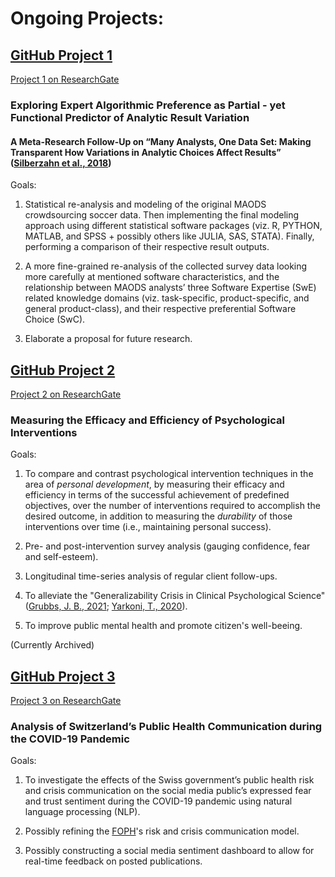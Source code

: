 # **Ongoing Projects:**

## **[GitHub Project 1](https://github.com/KrisB1471/ExpAlgPref.git)**
[Project 1 on ResearchGate](https://www.researchgate.net/project/Exploring-Expert-Algorithmic-Preference-as-Partial-yet-Functional-Predictor-of-Analytic-Result-Variation)

### **Exploring Expert Algorithmic Preference as Partial - yet Functional Predictor of Analytic Result Variation**

#### A Meta-Research Follow-Up on “Many Analysts, One Data Set: Making Transparent How Variations in Analytic Choices Affect Results” ([Silberzahn et al., 2018](https://journals.sagepub.com/doi/10.1177/2515245917747646))

Goals: 

1) Statistical re-analysis and modeling of the original MAODS crowdsourcing soccer data. Then implementing the final modeling approach using different statistical software packages (viz. R, PYTHON, MATLAB, and SPSS + possibly others like JULIA, SAS, STATA). Finally, performing a comparison of their respective result outputs.

2) A more fine-grained re-analysis of the collected survey data looking more carefully at mentioned software characteristics, and the relationship between MAODS analysts’ three Software Expertise (SwE) related knowledge domains (viz. task-specific, product-specific, and general product-class), and their respective preferential Software Choice (SwC).

3) Elaborate a proposal for future research.


## **[GitHub Project 2](https://github.com/KrisB1471/LTF)**
[Project 2 on ResearchGate](https://www.researchgate.net/project/Measuring-the-Efficacy-and-Efficiency-of-Psychological-Interventions)

### **Measuring the Efficacy and Efficiency of Psychological Interventions**

Goals: 

1. To compare and contrast psychological intervention techniques in the area of *personal development*, by measuring their efficacy and efficiency in terms of the successful achievement of predefined objectives, over the number of interventions required to accomplish the desired outcome, in addition to measuring the *durability* of those interventions over time (i.e., maintaining personal success).

2. Pre- and post-intervention survey analysis (gauging confidence, fear and self-esteem). 

3. Longitudinal time-series analysis of regular client follow-ups.

4. To alleviate the "Generalizability Crisis in Clinical Psychological Science" ([Grubbs, J. B., 2021](https://www.researchgate.net/publication/350533362_Cost_of_Crisis_in_Psychological_Science); [Yarkoni, T., 2020](https://www.researchgate.net/publication/337447010_The_Generalizability_Crisis)).

5. To improve public mental health and promote citizen's well-beeing.

(Currently Archived)
## **[GitHub Project 3](https://github.com/KrisB1471/CorpCom)**
[Project 3 on ResearchGate](https://www.researchgate.net/project/Analysis-of-Switzerlands-Public-Health-Communication-during-the-COVID-19-Pandemic)

### **Analysis of Switzerland’s Public Health Communication during the COVID-19 Pandemic**

Goals: 

1. To investigate the effects of the Swiss government’s public health risk and crisis communication on the social media public’s expressed fear and trust sentiment during the COVID-19 pandemic using natural language processing (NLP).

2. Possibly refining the [FOPH](https://www.bag.admin.ch/bag/en/home.html)'s risk and crisis communication model.

3. Possibly constructing a social media sentiment dashboard to allow for real-time feedback on posted publications. 
